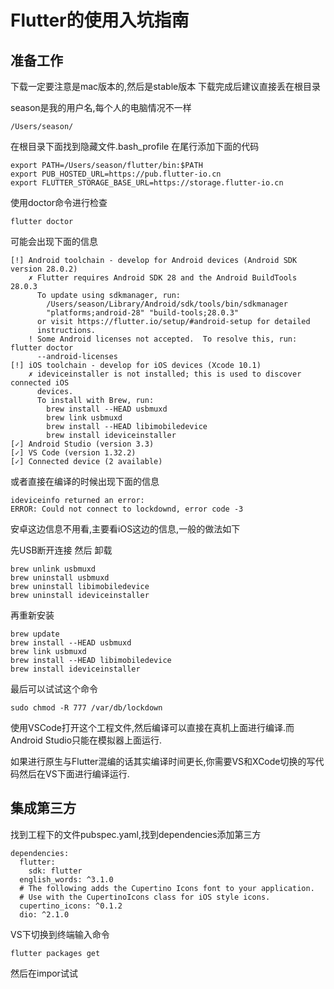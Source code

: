 # Flutter的使用入坑指南

## 准备工作

下载一定要注意是mac版本的,然后是stable版本
下载完成后建议直接丢在根目录

season是我的用户名,每个人的电脑情况不一样

```
/Users/season/
```

在根目录下面找到隐藏文件.bash_profile
在尾行添加下面的代码

```
export PATH=/Users/season/flutter/bin:$PATH
export PUB_HOSTED_URL=https://pub.flutter-io.cn
export FLUTTER_STORAGE_BASE_URL=https://storage.flutter-io.cn
```


使用doctor命令进行检查

```
flutter doctor
```

可能会出现下面的信息

```
[!] Android toolchain - develop for Android devices (Android SDK version 28.0.2)
    ✗ Flutter requires Android SDK 28 and the Android BuildTools 28.0.3
      To update using sdkmanager, run:
        /Users/season/Library/Android/sdk/tools/bin/sdkmanager
        "platforms;android-28" "build-tools;28.0.3"
      or visit https://flutter.io/setup/#android-setup for detailed
      instructions.
    ! Some Android licenses not accepted.  To resolve this, run: flutter doctor
      --android-licenses
[!] iOS toolchain - develop for iOS devices (Xcode 10.1)
    ✗ ideviceinstaller is not installed; this is used to discover connected iOS
      devices.
      To install with Brew, run:
        brew install --HEAD usbmuxd
        brew link usbmuxd
        brew install --HEAD libimobiledevice
        brew install ideviceinstaller
[✓] Android Studio (version 3.3)
[✓] VS Code (version 1.32.2)
[✓] Connected device (2 available)
```

或者直接在编译的时候出现下面的信息

```
ideviceinfo returned an error: 
ERROR: Could not connect to lockdownd, error code -3

```

安卓这边信息不用看,主要看iOS这边的信息,一般的做法如下

先USB断开连接 然后 卸载

```
brew unlink usbmuxd
brew uninstall usbmuxd
brew uninstall libimobiledevice
brew uninstall ideviceinstaller
```

再重新安装

```
brew update
brew install --HEAD usbmuxd
brew link usbmuxd
brew install --HEAD libimobiledevice
brew install ideviceinstaller
```

最后可以试试这个命令


```
sudo chmod -R 777 /var/db/lockdown

```

使用VSCode打开这个工程文件,然后编译可以直接在真机上面进行编译.而Android Studio只能在模拟器上面运行.


如果进行原生与Flutter混编的话其实编译时间更长,你需要VS和XCode切换的写代码然后在VS下面进行编译运行.

## 集成第三方
找到工程下的文件pubspec.yaml,找到dependencies添加第三方

```
dependencies:
  flutter:
    sdk: flutter
  english_words: ^3.1.0
  # The following adds the Cupertino Icons font to your application.
  # Use with the CupertinoIcons class for iOS style icons.
  cupertino_icons: ^0.1.2
  dio: ^2.1.0

```

VS下切换到终端输入命令

```
flutter packages get
```

然后在impor试试


